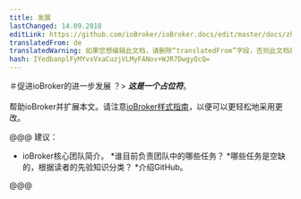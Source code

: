 ```yaml
---
title: 发展
lastChanged: 14.09.2018
editLink: https://github.com/ioBroker/ioBroker.docs/edit/master/docs/zh-cn/community/project.md
translatedFrom: de
translatedWarning: 如果您想编辑此文档，请删除“translatedFrom”字段，否则此文档将再次自动翻译
hash: IYedbanplFyMYvxVxaCuzjVLMyFANov+WJR7DwgyQcQ=
---
```

＃促进ioBroker的进一步发展
？&gt; ***这是一个占位符***。<br><br>帮助ioBroker并扩展本文。请注意[ioBroker样式指南](https://www.iobroker.net/#de/documentation/community/styleguidedoc.md)，以便可以更轻松地采用更改。

@@@ 建议：

* ioBroker核心团队简介。
*谁目前负责团队中的哪些任务？
*哪些任务是空缺的，根据读者的先验知识分类？
*介绍GitHub。

@@@